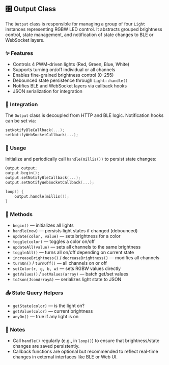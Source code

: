 ## 🎛️ Output Class

The `Output` class is responsible for managing a group of four `Light` instances representing RGBW LED control. It abstracts grouped brightness control, state management, and notification of state changes to BLE or WebSocket layers.

### ✨ Features

* Controls 4 PWM-driven lights (Red, Green, Blue, White)
* Supports turning on/off individual or all channels
* Enables fine-grained brightness control (0–255)
* Debounced state persistence through `Light::handle()`
* Notifies BLE and WebSocket layers via callback hooks
* JSON serialization for integration

### 🧩 Integration

The `Output` class is decoupled from HTTP and BLE logic. Notification hooks can be set via:

```cpp
setNotifyBleCallback(...);
setNotifyWebSocketCallback(...);
```

### 📌 Usage

Initialize and periodically call `handle(millis())` to persist state changes:

```cpp
Output output;
output.begin();
output.setNotifyBleCallback(...);
output.setNotifyWebSocketCallback(...);

loop() {
    output.handle(millis());
}
```

### 🔧 Methods

* `begin()` — initializes all lights
* `handle(now)` — persists light states if changed (debounced)
* `update(color, value)` — sets brightness for a color
* `toggle(color)` — toggles a color on/off
* `updateAll(value)` — sets all channels to the same brightness
* `toggleAll()` — turns all on/off depending on current state
* `increaseBrightness()` / `decreaseBrightness()` — modifies all channels
* `turnOn()` / `turnOff()` — all channels on or off
* `setColor(r, g, b, w)` — sets RGBW values directly
* `getValues()` / `setValues(array)` — batch get/set values
* `toJson(JsonArray&)` — serializes light state to JSON

### 📥 State Query Helpers

* `getState(color)` — is the light on?
* `getValue(color)` — current brightness
* `anyOn()` — true if any light is on

### 🧠 Notes

* Call `handle()` regularly (e.g., in `loop()`) to ensure that brightness/state changes are saved persistently.
* Callback functions are optional but recommended to reflect real-time changes in external interfaces like BLE or Web UI.
